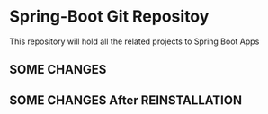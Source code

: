 # Spring-Boot Git Repositoy


This repository will hold all the related projects to Spring Boot Apps  


## SOME CHANGES

## SOME CHANGES After REINSTALLATION
